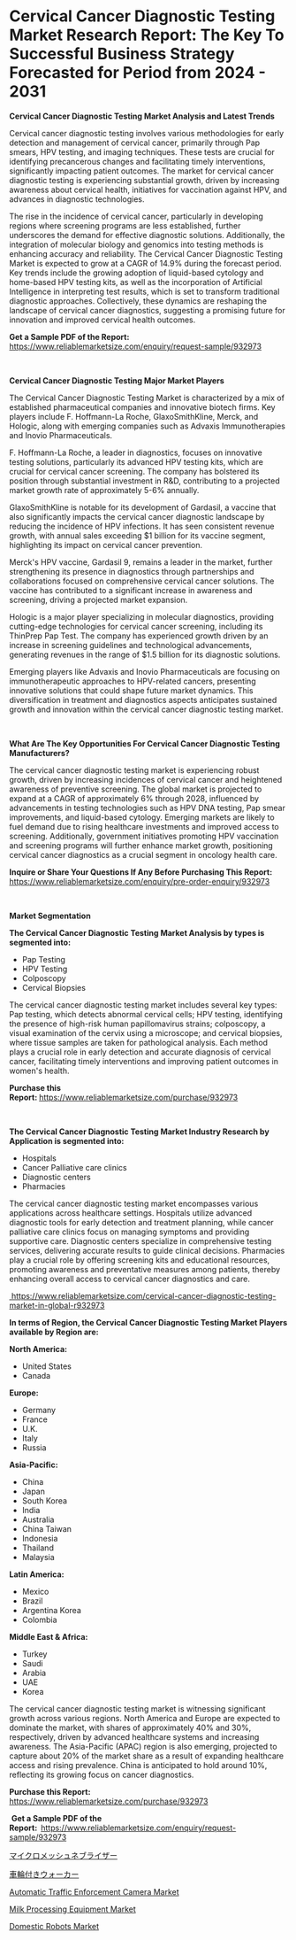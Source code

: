 <p><h1>Cervical Cancer Diagnostic Testing Market Research Report: The Key To Successful Business Strategy Forecasted for Period from 2024 - 2031</h1></p><p><strong>Cervical Cancer Diagnostic Testing Market Analysis and Latest Trends</strong></p>
<p><p>Cervical cancer diagnostic testing involves various methodologies for early detection and management of cervical cancer, primarily through Pap smears, HPV testing, and imaging techniques. These tests are crucial for identifying precancerous changes and facilitating timely interventions, significantly impacting patient outcomes. The market for cervical cancer diagnostic testing is experiencing substantial growth, driven by increasing awareness about cervical health, initiatives for vaccination against HPV, and advances in diagnostic technologies.</p><p>The rise in the incidence of cervical cancer, particularly in developing regions where screening programs are less established, further underscores the demand for effective diagnostic solutions. Additionally, the integration of molecular biology and genomics into testing methods is enhancing accuracy and reliability. The Cervical Cancer Diagnostic Testing Market is expected to grow at a CAGR of 14.9% during the forecast period. Key trends include the growing adoption of liquid-based cytology and home-based HPV testing kits, as well as the incorporation of Artificial Intelligence in interpreting test results, which is set to transform traditional diagnostic approaches. Collectively, these dynamics are reshaping the landscape of cervical cancer diagnostics, suggesting a promising future for innovation and improved cervical health outcomes.</p></p>
<p><strong>Get a Sample PDF of the Report:&nbsp;</strong> <a href="https://www.reliablemarketsize.com/enquiry/request-sample/932973">https://www.reliablemarketsize.com/enquiry/request-sample/932973</a></p>
<p>&nbsp;</p>
<p><strong>Cervical Cancer Diagnostic Testing Major Market Players</strong></p>
<p><p>The Cervical Cancer Diagnostic Testing Market is characterized by a mix of established pharmaceutical companies and innovative biotech firms. Key players include F. Hoffmann-La Roche, GlaxoSmithKline, Merck, and Hologic, along with emerging companies such as Advaxis Immunotherapies and Inovio Pharmaceuticals.</p><p>F. Hoffmann-La Roche, a leader in diagnostics, focuses on innovative testing solutions, particularly its advanced HPV testing kits, which are crucial for cervical cancer screening. The company has bolstered its position through substantial investment in R&D, contributing to a projected market growth rate of approximately 5-6% annually.</p><p>GlaxoSmithKline is notable for its development of Gardasil, a vaccine that also significantly impacts the cervical cancer diagnostic landscape by reducing the incidence of HPV infections. It has seen consistent revenue growth, with annual sales exceeding $1 billion for its vaccine segment, highlighting its impact on cervical cancer prevention.</p><p>Merck's HPV vaccine, Gardasil 9, remains a leader in the market, further strengthening its presence in diagnostics through partnerships and collaborations focused on comprehensive cervical cancer solutions. The vaccine has contributed to a significant increase in awareness and screening, driving a projected market expansion.</p><p>Hologic is a major player specializing in molecular diagnostics, providing cutting-edge technologies for cervical cancer screening, including its ThinPrep Pap Test. The company has experienced growth driven by an increase in screening guidelines and technological advancements, generating revenues in the range of $1.5 billion for its diagnostic solutions.</p><p>Emerging players like Advaxis and Inovio Pharmaceuticals are focusing on immunotherapeutic approaches to HPV-related cancers, presenting innovative solutions that could shape future market dynamics. This diversification in treatment and diagnostics aspects anticipates sustained growth and innovation within the cervical cancer diagnostic testing market.</p></p>
<p>&nbsp;</p>
<p><strong>What Are The Key Opportunities For Cervical Cancer Diagnostic Testing Manufacturers?</strong></p>
<p><p>The cervical cancer diagnostic testing market is experiencing robust growth, driven by increasing incidences of cervical cancer and heightened awareness of preventive screening. The global market is projected to expand at a CAGR of approximately 6% through 2028, influenced by advancements in testing technologies such as HPV DNA testing, Pap smear improvements, and liquid-based cytology. Emerging markets are likely to fuel demand due to rising healthcare investments and improved access to screening. Additionally, government initiatives promoting HPV vaccination and screening programs will further enhance market growth, positioning cervical cancer diagnostics as a crucial segment in oncology health care.</p></p>
<p><strong>Inquire or Share Your Questions If Any Before Purchasing This Report:</strong> <a href="https://www.reliablemarketsize.com/enquiry/pre-order-enquiry/932973">https://www.reliablemarketsize.com/enquiry/pre-order-enquiry/932973</a></p>
<p>&nbsp;</p>
<p><strong>Market Segmentation</strong></p>
<p><strong>The Cervical Cancer Diagnostic Testing Market Analysis by types is segmented into:</strong></p>
<p><ul><li>Pap Testing</li><li>HPV Testing</li><li>Colposcopy</li><li>Cervical Biopsies</li></ul></p>
<p><p>The cervical cancer diagnostic testing market includes several key types: Pap testing, which detects abnormal cervical cells; HPV testing, identifying the presence of high-risk human papillomavirus strains; colposcopy, a visual examination of the cervix using a microscope; and cervical biopsies, where tissue samples are taken for pathological analysis. Each method plays a crucial role in early detection and accurate diagnosis of cervical cancer, facilitating timely interventions and improving patient outcomes in women's health.</p></p>
<p><strong>Purchase this Report:&nbsp;</strong><a href="https://www.reliablemarketsize.com/purchase/932973">https://www.reliablemarketsize.com/purchase/932973</a></p>
<p>&nbsp;</p>
<p><strong>The Cervical Cancer Diagnostic Testing Market Industry Research by Application is segmented into:</strong></p>
<p><ul><li>Hospitals</li><li>Cancer Palliative care clinics</li><li>Diagnostic centers</li><li>Pharmacies</li></ul></p>
<p><p>The cervical cancer diagnostic testing market encompasses various applications across healthcare settings. Hospitals utilize advanced diagnostic tools for early detection and treatment planning, while cancer palliative care clinics focus on managing symptoms and providing supportive care. Diagnostic centers specialize in comprehensive testing services, delivering accurate results to guide clinical decisions. Pharmacies play a crucial role by offering screening kits and educational resources, promoting awareness and preventative measures among patients, thereby enhancing overall access to cervical cancer diagnostics and care.</p></p>
<p><a href="https://www.reliablemarketsize.com/cervical-cancer-diagnostic-testing-market-in-global-r932973">&nbsp;https://www.reliablemarketsize.com/cervical-cancer-diagnostic-testing-market-in-global-r932973</a></p>
<p><strong>In terms of Region, the Cervical Cancer Diagnostic Testing Market Players available by Region are:</strong></p>
<p>
    <p> <strong> North America: </strong>
        <ul>
            <li>United States</li>
            <li>Canada</li>
        </ul>
        </p> 
    <p> <strong> Europe: </strong>
        <ul>
            <li>Germany</li>
            <li>France</li>
            <li>U.K.</li>
            <li>Italy</li>
            <li>Russia</li>
        </ul>
        </p> 
    <p> <strong> Asia-Pacific: </strong>
        <ul>
            <li>China</li>
            <li>Japan</li>
            <li>South Korea</li>
            <li>India</li>
            <li>Australia</li>
            <li>China Taiwan</li>
            <li>Indonesia</li>
            <li>Thailand</li>
            <li>Malaysia</li>
        </ul>
        </p> 
    <p> <strong> Latin America: </strong>
        <ul>
            <li>Mexico</li>
            <li>Brazil</li>
            <li>Argentina Korea</li>
            <li>Colombia</li>
        </ul>
        </p> 
    <p> <strong> Middle East & Africa: </strong>
        <ul>
            <li>Turkey</li>
            <li>Saudi</li>
            <li>Arabia</li>
            <li>UAE</li>
            <li>Korea</li>
        </ul>
    </p>
    </p>
<p><p>The cervical cancer diagnostic testing market is witnessing significant growth across various regions. North America and Europe are expected to dominate the market, with shares of approximately 40% and 30%, respectively, driven by advanced healthcare systems and increasing awareness. The Asia-Pacific (APAC) region is also emerging, projected to capture about 20% of the market share as a result of expanding healthcare access and rising prevalence. China is anticipated to hold around 10%, reflecting its growing focus on cancer diagnostics.</p></p>
<p><strong>Purchase this Report: </strong><a href="https://www.reliablemarketsize.com/purchase/932973">https://www.reliablemarketsize.com/purchase/932973</a></p>
<p>&nbsp;<strong>Get a Sample PDF of the Report:&nbsp;&nbsp;</strong><a href="https://www.reliablemarketsize.com/enquiry/request-sample/932973">https://www.reliablemarketsize.com/enquiry/request-sample/932973</a></p>
<p><strong></strong></p>
<p><p><a href="https://medium.com/@edmondg3yrtreenfelder8956/micro-mesh-nebulizer-market-%E3%81%AE%E3%82%B0%E3%83%AD%E3%83%BC%E3%83%90%E3%83%AB%E5%B8%82%E5%A0%B4%E6%A6%82%E8%A6%81%E3%81%AF-%E4%B8%96%E7%95%8C%E3%81%8A%E3%82%88%E3%81%B3%E4%B8%BB%E8%A6%81%E5%B8%82%E5%A0%B4%E3%81%AB%E3%81%8A%E3%81%91%E3%82%8B%E6%A5%AD%E7%95%8C%E3%81%AB%E5%BD%B1%E9%9F%BF%E3%82%92%E4%B8%8E%E3%81%88%E3%82%8B%E4%B8%BB%E8%A6%81%E3%81%AA%E3%83%88%E3%83%AC%E3%83%B3%E3%83%89%E3%81%AB%E3%81%A4%E3%81%84%E3%81%A6-%E7%8B%AC%E8%87%AA%E3%81%AE%E8%A6%96%E7%82%B9%E3%82%92%E6%8F%90%E4%BE%9B%E3%81%97%E3%81%BE%E3%81%99-922c73c7df66">マイクロメッシュネブライザー</a></p><p><a href="https://medium.com/@edmondg3yrtreenfelder8956/wheeled-walkers-market-%E3%81%AE%E3%82%B0%E3%83%AD%E3%83%BC%E3%83%90%E3%83%AB%E5%B8%82%E5%A0%B4%E6%A6%82%E8%A6%81%E3%81%AF-%E4%B8%96%E7%95%8C%E3%81%8A%E3%82%88%E3%81%B3%E4%B8%BB%E8%A6%81%E5%B8%82%E5%A0%B4%E3%81%AB%E3%81%8A%E3%81%91%E3%82%8B%E6%A5%AD%E7%95%8C%E3%81%AB%E5%BD%B1%E9%9F%BF%E3%82%92%E4%B8%8E%E3%81%88%E3%82%8B%E4%B8%BB%E8%A6%81%E3%81%AA%E3%83%88%E3%83%AC%E3%83%B3%E3%83%89%E3%81%AB%E3%81%A4%E3%81%84%E3%81%A6-%E7%8B%AC%E8%87%AA%E3%81%AE%E8%A6%96%E7%82%B9%E3%82%92%E6%8F%90%E4%BE%9B%E3%81%97%E3%81%BE%E3%81%99-81c7023d639d">車輪付きウォーカー</a></p><p><a href="https://issuu.com/reportprime-2/docs/automatic-traffic-enforcement-camer_5abcf22dd443ed">Automatic Traffic Enforcement Camera Market</a></p><p><a href="https://medium.com/@rhys_bevs91/the-milk-processing-equipment-market-has-witnessed-significant-growth-in-recent-years-and-this-da5d0af455d9">Milk Processing Equipment Market</a></p><p><a href="https://medium.com/@rhys_bevs91/the-domestic-robots-market-has-grown-significantly-as-a-result-of-several-important-causes-94e5b8e2eb85">Domestic Robots Market</a></p></p>